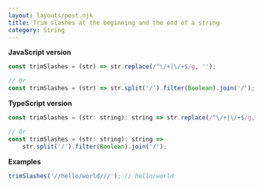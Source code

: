 ```yaml
---
layout: layouts/post.njk
title: Trim slashes at the beginning and the end of a string
category: String
---
```


**JavaScript version**

```js
const trimSlashes = (str) => str.replace(/^\/+|\/+$/g, '');

// Or
const trimSlashes = (str) => str.split('/').filter(Boolean).join('/');
```

**TypeScript version**

```js
const trimSlashes = (str: string): string => str.replace(/^\/+|\/+$/g, '');

// Or
const trimSlashes = (str: string): string =>
	str.split('/').filter(Boolean).join('/');
```

**Examples**

```js
trimSlashes('//hello/world///'); // hello/world
```
